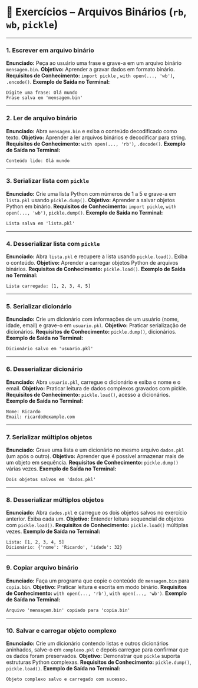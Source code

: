 # 📌 Exercícios – Arquivos Binários (`rb`, `wb`, `pickle`)

---

### **1. Escrever em arquivo binário**

**Enunciado:** Peça ao usuário uma frase e grave-a em um arquivo binário `mensagem.bin`.
**Objetivo:** Aprender a gravar dados em formato binário.
**Requisitos de Conhecimento:** `import pickle` , `with open(..., 'wb')`, `.encode()`.
**Exemplo de Saída no Terminal:**

```
Digite uma frase: Olá mundo
Frase salva em 'mensagem.bin'
```

---

### **2. Ler de arquivo binário**

**Enunciado:** Abra `mensagem.bin` e exiba o conteúdo decodificado como texto.
**Objetivo:** Aprender a ler arquivos binários e decodificar para string.
**Requisitos de Conhecimento:** `with open(..., 'rb')`, `.decode()`.
**Exemplo de Saída no Terminal:**

```
Conteúdo lido: Olá mundo
```

---

### **3. Serializar lista com `pickle`**

**Enunciado:** Crie uma lista Python com números de 1 a 5 e grave-a em `lista.pkl` usando `pickle.dump()`.
**Objetivo:** Aprender a salvar objetos Python em binário.
**Requisitos de Conhecimento:** `import pickle`, `with open(..., 'wb')`, `pickle.dump()`.
**Exemplo de Saída no Terminal:**

```
Lista salva em 'lista.pkl'
```

---

### **4. Desserializar lista com `pickle`**

**Enunciado:** Abra `lista.pkl` e recupere a lista usando `pickle.load()`. Exiba o conteúdo.
**Objetivo:** Aprender a carregar objetos Python de arquivos binários.
**Requisitos de Conhecimento:** `pickle.load()`.
**Exemplo de Saída no Terminal:**

```
Lista carregada: [1, 2, 3, 4, 5]
```

---

### **5. Serializar dicionário**

**Enunciado:** Crie um dicionário com informações de um usuário (nome, idade, email) e grave-o em `usuario.pkl`.
**Objetivo:** Praticar serialização de dicionários.
**Requisitos de Conhecimento:** `pickle.dump()`, dicionários.
**Exemplo de Saída no Terminal:**

```
Dicionário salvo em 'usuario.pkl'
```

---

### **6. Desserializar dicionário**

**Enunciado:** Abra `usuario.pkl`, carregue o dicionário e exiba o nome e o email.
**Objetivo:** Praticar leitura de dados complexos gravados com pickle.
**Requisitos de Conhecimento:** `pickle.load()`, acesso a dicionários.
**Exemplo de Saída no Terminal:**

```
Nome: Ricardo
Email: ricardo@example.com
```

---

### **7. Serializar múltiplos objetos**

**Enunciado:** Grave uma lista e um dicionário no mesmo arquivo `dados.pkl` (um após o outro).
**Objetivo:** Aprender que é possível armazenar mais de um objeto em sequência.
**Requisitos de Conhecimento:** `pickle.dump()` várias vezes.
**Exemplo de Saída no Terminal:**

```
Dois objetos salvos em 'dados.pkl'
```

---

### **8. Desserializar múltiplos objetos**

**Enunciado:** Abra `dados.pkl` e carregue os dois objetos salvos no exercício anterior. Exiba cada um.
**Objetivo:** Entender leitura sequencial de objetos com `pickle.load()`.
**Requisitos de Conhecimento:** `pickle.load()` múltiplas vezes.
**Exemplo de Saída no Terminal:**

```
Lista: [1, 2, 3, 4, 5]
Dicionário: {'nome': 'Ricardo', 'idade': 32}
```

---

### **9. Copiar arquivo binário**

**Enunciado:** Faça um programa que copie o conteúdo de `mensagem.bin` para `copia.bin`.
**Objetivo:** Praticar leitura e escrita em modo binário.
**Requisitos de Conhecimento:** `with open(..., 'rb')`, `with open(..., 'wb')`.
**Exemplo de Saída no Terminal:**

```
Arquivo 'mensagem.bin' copiado para 'copia.bin'
```

---

### **10. Salvar e carregar objeto complexo**

**Enunciado:** Crie um dicionário contendo listas e outros dicionários aninhados, salve-o em `complexo.pkl` e depois carregue para confirmar que os dados foram preservados.
**Objetivo:** Demonstrar que `pickle` suporta estruturas Python complexas.
**Requisitos de Conhecimento:** `pickle.dump()`, `pickle.load()`.
**Exemplo de Saída no Terminal:**

```
Objeto complexo salvo e carregado com sucesso.
```
